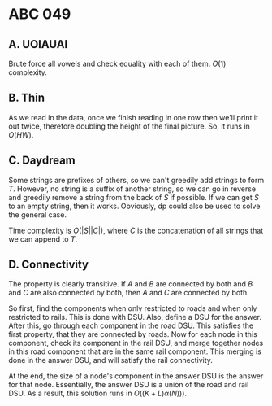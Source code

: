 # ABC 049

## A. UOIAUAI
Brute force all vowels and check equality with each of them. $O(1)$ complexity.

## B. Thin
As we read in the data, once we finish reading in one row then we'll print it out twice, therefore doubling the height of the final picture. So, it runs in $O(HW)$.

## C. Daydream
Some strings are prefixes of others, so we can't greedily add strings to form $T$. However, no string is a suffix of another string, so we can go in reverse and greedily remove a string from the back of $S$ if possible. If we can get $S$ to an empty string, then it works. Obviously, dp could also be used to solve the general case.

Time complexity is $O(|S||C|)$, where $C$ is the concatenation of all strings that we can append to $T$.

## D. Connectivity
The property is clearly transitive. If $A$ and $B$ are connected by both and $B$ and $C$ are also connected by both, then $A$ and $C$ are connected by both.

So first, find the components when only restricted to roads and when only restricted to rails. This is done with DSU. Also, define a DSU for the answer. After this, go through each component in the road DSU. This satisfies the first property, that they are connected by roads. Now for each node in this component, check its component in the rail DSU, and merge together nodes in this road component that are in the same rail component. This merging is done in the answer DSU, and will satisfy the rail connectivity.

At the end, the size of a node's component in the answer DSU is the answer for that node. Essentially, the answer DSU is a union of the road and rail DSU. As a result, this solution runs in $O((K+L)\alpha(N)))$.